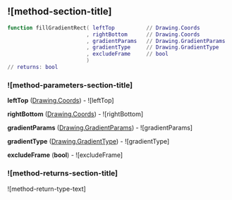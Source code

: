 ## ![method-section-title]


```lua
function fillGradientRect( leftTop          // Drawing.Coords
                         , rightBottom      // Drawing.Coords
                         , gradientParams   // Drawing.GradientParams
                         , gradientType     // Drawing.GradientType
                         , excludeFrame     // bool
                         )
// returns: bool
```


### ![method-parameters-section-title]

**leftTop** ([Drawing.Coords](../../Drawing/Coords.md)) - ![leftTop]

**rightBottom** ([Drawing.Coords](../../Drawing/Coords.md)) - ![rightBottom]

**gradientParams** ([Drawing.GradientParams](../../Drawing/GradientParams.md)) - ![gradientParams]

**gradientType** ([Drawing.GradientType](../../Drawing/GradientType.md)) - ![gradientType]

**excludeFrame** (**bool**) - ![excludeFrame]

### ![method-returns-section-title]

![method-return-type-text]


